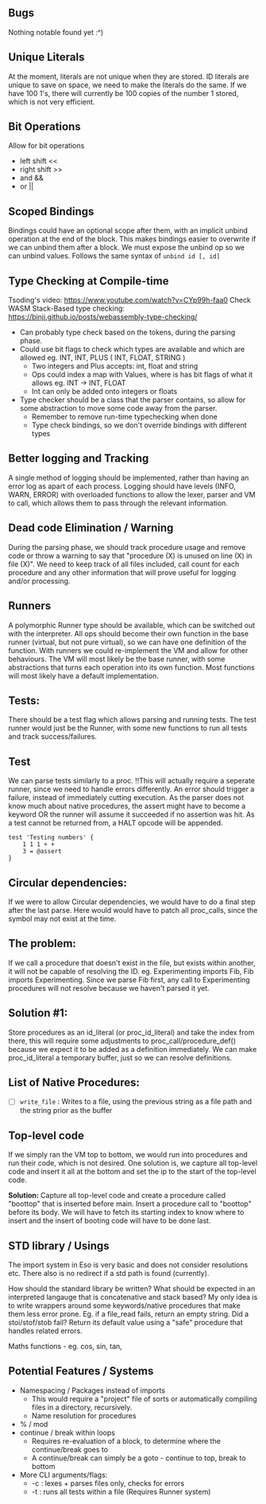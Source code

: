 ## Bugs
Nothing notable found yet :^)


## Unique Literals
At the moment, literals are not unique when they are stored. ID literals are unique to save on space, we need to make the literals do the same. If we have 100 1's, there will currently be 100 copies of the number 1 stored, which is not very efficient.


## Bit Operations
Allow for bit operations
- left shift << 
- right shift >>
- and &&
- or ||


## Scoped Bindings
Bindings could have an optional scope after them, with an implicit unbind operation at the end of the block. This makes bindings easier to overwrite if we can unbind them after a block. We must expose the unbind op so we can unbind values. Follows the same syntax of `unbind id [, id]`


## Type Checking at Compile-time
Tsoding's video: https://www.youtube.com/watch?v=CYp99h-faa0
Check WASM Stack-Based type checking: https://binji.github.io/posts/webassembly-type-checking/
- Can probably type check based on the tokens, during the parsing phase.
- Could use bit flags to check which types are available and which are allowed
	eg. INT, INT, PLUS ( INT, FLOAT, STRING )
	- Two integers and Plus accepts: int, float and string
	- Ops could index a map with Values, where is has bit flags of what it allows
	eg. INT -> INT, FLOAT
	- Int can only be added onto integers or floats
- Type checker should be a class that the parser contains, so allow for some abstraction to move some code away from the parser.
	- Remember to remove run-time typechecking when done
	- Type check bindings, so we don't override bindings with different types


## Better logging and Tracking
A single method of logging should be implemented, rather than having an error log
as apart of each process. Logging should have levels (INFO, WARN, ERROR) with overloaded
functions to allow the lexer, parser and VM to call, which allows them to pass through
the relevant information.


## Dead code Elimination / Warning
During the parsing phase, we should track procedure usage and remove code or throw a
warning to say that "procedure (X) is unused on line (X) in file (X)". We need to keep
track of all files included, call count for each procedure and any other information
that will prove useful for logging and/or processing.


## Runners
A polymorphic Runner type should be available, which can be switched out with the interpreter. All ops should become their own function in the base runner (virtual, but not pure virtual), so we can have one definition of the function. With runners we could re-implement the VM and allow for other behaviours. The VM will most likely be the base runner, with some abstractions that turns each operation into its own function. Most functions will most likely have a default implementation.

## Tests:
There should be a test flag which allows parsing and running tests. The test runner would just be the Runner, with some new functions to run all tests and track success/failures.


## Test
We can parse tests similarly to a proc. !!This will actually require a seperate runner, since we need to handle errors differently. An error should trigger a failure, instead of immediately cutting execution. As the parser does not know much about native procedures, the assert might have to become a keyword OR the runner will assume it succeeded if no assertion was hit. As a test cannot be returned from, a HALT opcode will be appended.
```
test 'Testing numbers' {
	1 1 1 + +
	3 = @assert
}
```


## Circular dependencies:
If we were to allow Circular dependencies, we would have to do a final step after 
the last parse. Here would would have to patch all proc_calls, since the symbol may
not exist at the time.

## The problem:
If we call a procedure that doesn't exist in the file, but exists within another,
it will not be capable of resolving the ID. eg. Experimenting imports Fib, Fib imports
Experimenting. Since we parse Fib first, any call to Experimenting procedures will not
resolve because we haven't parsed it yet.

## Solution #1:
Store procedures as an id_literal (or proc_id_literal) and take the index from there,
this will require some adjustments to proc_call/procedure_def() because we expect it
to be added as a definition immediately. We can make proc_id_literal a temporary buffer,
just so we can resolve definitions.


## List of Native Procedures:
* [ ] `write_file` : Writes to a file, using the previous string as a file path and the string prior as the buffer


## Top-level code
If we simply ran the VM top to bottom, we would run into procedures and run their code, which is not desired. One solution is, we capture all top-level code and insert it all at the bottom and set the ip to the start of the top-level code.

**Solution:** Capture all top-level code and create a procedure called "boottop" that is inserted before main. Insert a procedure call to "boottop" before its body. We will have to fetch its starting index to know where to insert and the insert of booting code will have to be done last.

## STD library / Usings
The import system in Eso is very basic and does not consider resolutions etc. There also is no redirect if a std path is found (currently).

How should the standard library be written? What should be expected in an interpreted langauge that is concatenative and stack based? My only idea is to write wrappers around some keywords/native procedures that make them less error prone. Eg. if a file_read fails, return an empty string. Did a stoi/stof/stob fail? Return its default value using a "safe" procedure that handles related errors.

Maths functions - eg. cos, sin, tan, 


## Potential Features / Systems
* Namespacing / Packages instead of imports
	* This would require a "project" file of sorts or automatically compiling files in a directory, recursively.
	* Name resolution for procedures
* % / mod
* continue / break within loops
	* Requires re-evaluation of a block, to determine where the continue/break goes to
	* A continue/break can simply be a goto - continue to top, break to bottom
* More CLI arguments/flags:
	* -c : lexes + parses files only, checks for errors
	* -t : runs all tests within a file (Requires Runner system)